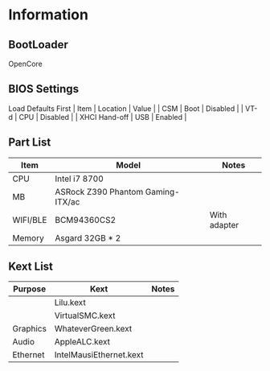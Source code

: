 # Information
## BootLoader
OpenCore
## BIOS Settings
Load Defaults First
| Item | Location | Value |
| CSM | Boot | Disabled |
| VT-d | CPU | Disabled |
| XHCI Hand-off | USB | Enabled |
## Part List
| Item | Model | Notes |
| --- | --- | --- |
| CPU | Intel i7 8700 |  |
| MB | ASRock Z390 Phantom Gaming-ITX/ac |  |
| WIFI/BLE | BCM94360CS2 | With adapter |
| Memory | Asgard 32GB * 2 |  |
## Kext List
| Purpose | Kext | Notes |
| --- | --- | --- |
|  | Lilu.kext |  |
|  | VirtualSMC.kext |  |
| Graphics | WhateverGreen.kext |  |
| Audio | AppleALC.kext |  |
| Ethernet | IntelMausiEthernet.kext |  |
